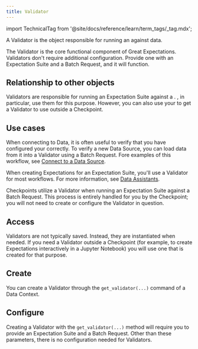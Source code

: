 ```yaml
---
title: Validator
---
```


import TechnicalTag from '@site/docs/reference/learn/term_tags/_tag.mdx';

A Validator is the object responsible for running an <TechnicalTag relative="../" tag="expectation_suite" text="Expectation Suite" /> against data.

The Validator is the core functional component of Great Expectations. Validators don't require additional configuration.  Provide one with an Expectation Suite and a Batch Request, and it will function.

## Relationship to other objects

Validators are responsible for running an Expectation Suite against a <TechnicalTag relative="../" tag="batch_request" text="Batch Request" />.  <TechnicalTag relative="../" tag="checkpoint" text="Checkpoints" />, in particular, use them for this purpose.  However, you can also use your <TechnicalTag relative="../" tag="data_context" text="Data Context" /> to get a Validator to use outside a Checkpoint. 

## Use cases

When connecting to Data, it is often useful to verify that you have configured your <TechnicalTag relative="../" tag="datasource" text="Data Source" /> correctly.  To verify a new Data Source, you can load data from it into a Validator using a Batch Request.  Fore examples of this workflow, see [Connect to a Data Source](/docs/oss/guides/connecting_to_your_data/connect_to_data_lp).

When creating Expectations for an Expectation Suite, you'll use a Validator for most workflows. For more information, see [Data Assistants](/docs/oss/guides/expectations/data_assistants_lp).

Checkpoints utilize a Validator when running an Expectation Suite against a Batch Request.  This process is entirely handled for you by the Checkpoint; you will not need to create or configure the Validator in question. 

## Access

Validators are not typically saved.  Instead, they are instantiated when needed.  If you need a Validator outside a Checkpoint (for example, to create Expectations interactively in a Jupyter Notebook) you will use one that is created for that purpose.

## Create

You can create a Validator through the `get_validator(...)` command of a Data Context.

## Configure

Creating a Validator with the `get_validator(...)` method will require you to provide an Expectation Suite and a Batch Request.  Other than these parameters, there is no configuration needed for Validators.
